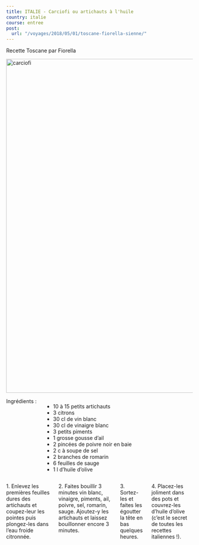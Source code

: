 ```yaml
---
title: ITALIE - Carciofi ou artichauts à l'huile
country: italie
course: entree
post:
  url: "/voyages/2018/05/01/toscane-fiorella-sienne/"
---
```


<p class="ten columns">
Recette Toscane par Fiorella
</p>
<!--fin extrait-->

<p class="sixteen columns first-photo">
    <a href="https://lh3.googleusercontent.com/HUAHX5QpgDCCvrHF5vyhbFytVUtYh2LiUVlBfGAFjZAc64xI51BQMif5WSaKG4P7jnbH68SLnKw0p5k1sT7bf5ypetXqWa7zw2MgV0cU-1Nd9RUjbS-xSw_ggxT5ew1_FGRW534x5kEro1zbYBaTM8-fwI_y7F-sd9evLvsL-TjKN9EAjnQPd7UYnjuXf0AxPoAX2mijYve8Fc70qb5cIEYvglsaf2tuRa7feeLzrqe5P8mQAAYc8gcOHMXL-iReBtjmtdkhhbMXH0oYmj4S3irMP5506eAbGyPSc5Fy-tkcfif7R7lbjY5mhD3hIB6EgJ_QX5LkN3eT38snkzTxPG9YHGV-z2KMCqhUkN0zsEZUWbcG0ZTO3oP1TX7XwYDz9z1GOK-zW4eicUM8iVozonP76iyJ-rGdTSqoqLPbEkqYQxOqDuZ7ahGLFTe5HgwQCFhODiOSCDXyQOSNznnhCrwsvqsO5m1W9dHafj9bRfABup5oqsvGznTDArw_kg0z5YDg5p1mUyK_z42OZSU7NhDqXkZou_un54aH9o65SQvmua0mxiD3UmHw1Rp8z-qsxirw8lpjLep1r2Tee-3x2wyDAp5zl-gVEtVYGqY0YrUJvtjXzZp8D_hlOjKrC-ruIe4E_aBgcYZ2wvB_0hgFr2egFoNyaCk4jfEWWTpN_-B26U-bgHBHRD2-f-ynpFfOTpqy7RnErKQzalcmYPTCbMRD">
        <img src="https://lh3.googleusercontent.com/HUAHX5QpgDCCvrHF5vyhbFytVUtYh2LiUVlBfGAFjZAc64xI51BQMif5WSaKG4P7jnbH68SLnKw0p5k1sT7bf5ypetXqWa7zw2MgV0cU-1Nd9RUjbS-xSw_ggxT5ew1_FGRW534x5kEro1zbYBaTM8-fwI_y7F-sd9evLvsL-TjKN9EAjnQPd7UYnjuXf0AxPoAX2mijYve8Fc70qb5cIEYvglsaf2tuRa7feeLzrqe5P8mQAAYc8gcOHMXL-iReBtjmtdkhhbMXH0oYmj4S3irMP5506eAbGyPSc5Fy-tkcfif7R7lbjY5mhD3hIB6EgJ_QX5LkN3eT38snkzTxPG9YHGV-z2KMCqhUkN0zsEZUWbcG0ZTO3oP1TX7XwYDz9z1GOK-zW4eicUM8iVozonP76iyJ-rGdTSqoqLPbEkqYQxOqDuZ7ahGLFTe5HgwQCFhODiOSCDXyQOSNznnhCrwsvqsO5m1W9dHafj9bRfABup5oqsvGznTDArw_kg0z5YDg5p1mUyK_z42OZSU7NhDqXkZou_un54aH9o65SQvmua0mxiD3UmHw1Rp8z-qsxirw8lpjLep1r2Tee-3x2wyDAp5zl-gVEtVYGqY0YrUJvtjXzZp8D_hlOjKrC-ruIe4E_aBgcYZ2wvB_0hgFr2egFoNyaCk4jfEWWTpN_-B26U-bgHBHRD2-f-ynpFfOTpqy7RnErKQzalcmYPTCbMRD=w855-h611-no"
             width=900
             alt="carciofi"/>
    </a>
</p>

<div class="four columns">
<div class="recipe-ingredients">Ingrédients :</div>
<ul>
<li>10 à 15 petits artichauts</li>
<li>3 citrons</li>
<li>30 cl de vin blanc</li>
<li>30 cl de vinaigre blanc</li>
<li>3 petits piments</li>
<li>1 grosse gousse d’ail</li>
<li>2 pincées de poivre noir
en baie</li>
<li>2 c à soupe de sel</li>
<li>2 branches de romarin</li>
<li>6 feuilles de sauge</li>
<li>1 l d’huile d’olive</li>
</ul>
</div>

<div class="ten columns">
<p>1. Enlevez les premières feuilles dures des artichauts et coupez-leur les pointes puis plongez-les dans l’eau froide citronnée.</p>

<p>2. Faites bouillir 3 minutes vin blanc, vinaigre, piments, ail, poivre, sel, romarin, sauge. Ajoutez-y les artichauts et laissez bouillonner encore 3 minutes.</p>

<p>3. Sortez-les et faites les égoutter la tête en bas quelques heures.</p>

<p>4. Placez-les joliment dans des pots et couvrez-les d’huile d’olive (c’est le secret de toutes les recettes italiennes !).</p>
</div>